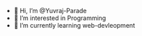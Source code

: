 - 👋 Hi, I’m @Yuvraj-Parade
- 👀 I’m interested in Programming
- 🌱 I’m currently learning web-devleopment

<!---
Yuvraj-Parade/Yuvraj-Parade is a ✨ special ✨ repository because its `README.md` (this file) appears on your GitHub profile.
You can click the Preview link to take a look at your changes.
--->
